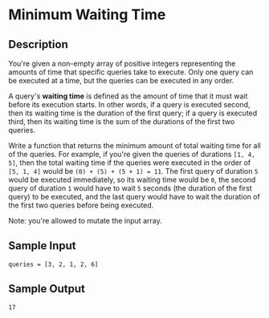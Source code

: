 # Minimum Waiting Time

## Description
You're given a non-empty array of positive integers representing the amounts of time that specific queries take to execute. Only one query can be executed at a time, but the queries can be executed in any order.

A query's **waiting time** is defined as the amount of time that it must wait before its execution starts. In other words, if a query is executed second, then its waiting time is the duration of the first query; if a query is executed third, then its waiting time is the sum of the durations of the first two queries.

Write a function that returns the minimum amount of total waiting time for all of the queries. For example, if you're given the queries of durations `[1, 4, 5]`, then the total waiting time if the queries were executed in the order of `[5, 1, 4]` would be `(0) + (5) + (5 + 1) = 11`. The first query of duration `5` would be executed immediately, so its waiting time would be `0`, the second query of duration `1` would have to wait
`5` seconds (the duration of the first query) to be executed, and the last query would have to wait the duration of the first two queries before being executed.

Note: you're allowed to mutate the input array.

## Sample Input
```
queries = [3, 2, 1, 2, 6]
```

## Sample Output
```
17
```